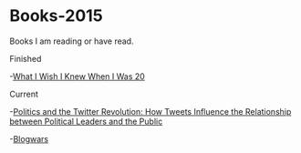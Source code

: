 # Books-2015

Books I am reading or have read.

Finished

-[What I Wish I Knew When I Was 20](http://www.amazon.com/What-Wish-Knew-When-Was/dp/0061735191)

Current

-[Politics and the Twitter Revolution: How Tweets Influence the Relationship between Political Leaders and the Public](http://www.amazon.com/Politics-Twitter-Revolution-Relationship-Communication/dp/0739165011/ref=sr_1_1?ie=UTF8&qid=1421083837&sr=8-1&keywords=twitter+politics)

-[Blogwars](http://www.amazon.com/Blogwars-David-D-Perlmutter/dp/0195305574)
